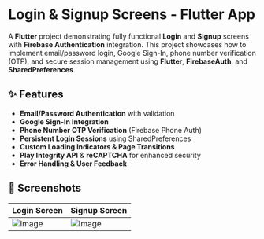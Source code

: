 # Login & Signup Screens - Flutter App

A **Flutter** project demonstrating fully functional **Login** and **Signup** screens with **Firebase Authentication** integration. This project showcases how to implement email/password login, Google Sign-In, phone number verification (OTP), and secure session management using **Flutter**, **FirebaseAuth**, and **SharedPreferences**.

## ✨ Features

- **Email/Password Authentication** with validation
- **Google Sign-In Integration**
- **Phone Number OTP Verification** (Firebase Phone Auth)
- **Persistent Login Sessions** using SharedPreferences
- **Custom Loading Indicators & Page Transitions**
- **Play Integrity API** & **reCAPTCHA** for enhanced security
- **Error Handling & User Feedback**

## 📱 Screenshots
| Login Screen | Signup Screen |
| ------------ | ------------- |
|![Image](https://github.com/user-attachments/assets/ba268a60-0780-4a72-89eb-ff115aa7aad5)|![Image](https://github.com/user-attachments/assets/79128a37-e10c-4dd7-99db-26400dd0d79a)|
